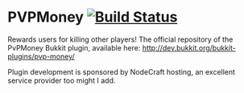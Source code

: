PVPMoney [![Build Status](https://travis-ci.org/charries96/PVPMoney.svg?branch=master)](https://travis-ci.org/charries96/PVPMoney)
========

Rewards users for killing other players!
The official repository of the PvPMoney Bukkit plugin, available here: http://dev.bukkit.org/bukkit-plugins/pvp-money/

Plugin development is sponsored by NodeCraft hosting, an excellent service provider too might I add.